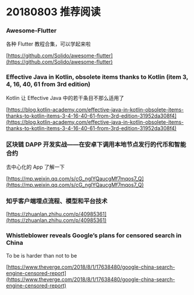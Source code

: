 # 20180803 推荐阅读

### Awesome-Flutter

各种 Flutter 教程合集，可以学起来啦

[https://github.com/Solido/awesome-flutter](https://github.com/Solido/awesome-flutter)

### Effective Java in Kotlin, obsolete items thanks to Kotlin (item 3, 4, 16, 40, 61 from 3rd edition)

Kotlin 让 Effective Java 中的若干条目不那么适用了

[https://blog.kotlin-academy.com/effective-java-in-kotlin-obsolete-items-thanks-to-kotlin-items-3-4-16-40-61-from-3rd-edition-31952da308f4](https://blog.kotlin-academy.com/effective-java-in-kotlin-obsolete-items-thanks-to-kotlin-items-3-4-16-40-61-from-3rd-edition-31952da308f4)

### 区块链 DAPP 开发实战——在安卓下调用本地节点发行的代币和智能合约

去中心化的 App 了解一下

[https://mp.weixin.qq.com/s/cG_nglYQaucgMf7mqos7_Q](https://mp.weixin.qq.com/s/cG_nglYQaucgMf7mqos7_Q)

### 知乎客户端埋点流程、模型和平台技术

[https://zhuanlan.zhihu.com/p/40985361](https://zhuanlan.zhihu.com/p/40985361)

### Whistleblower reveals Google’s plans for censored search in China

To be is harder than not to be

[https://www.theverge.com/2018/8/1/17638480/google-china-search-engine-censored-report](https://www.theverge.com/2018/8/1/17638480/google-china-search-engine-censored-report)
